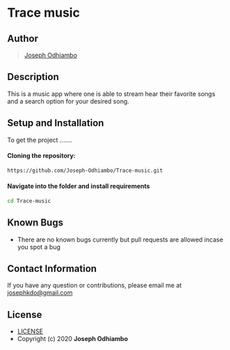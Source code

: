 # Trace music

## Author

>[Joseph Odhiambo](https://github.com/Joseph-Odhiambo)  
  
## Description  
This is a music app where one is able to stream hear their favorite songs and a search option for your desired song. 

## Setup and Installation  
To get the project .......  
  
#### Cloning the repository:  
 ```bash 
 https://github.com/Joseph-Odhiambo/Trace-music.git
```
#### Navigate into the folder and install requirements  
 ```bash 
cd Trace-music  
```
## Known Bugs  
* There are no known bugs currently but pull requests are allowed incase you spot a bug  
  
## Contact Information   
If you have any question or contributions, please email me at josephkdo@gmail.com
  
## License 

* [LICENSE](LICENSE) 
* Copyright (c) 2020 **Joseph Odhiambo**
